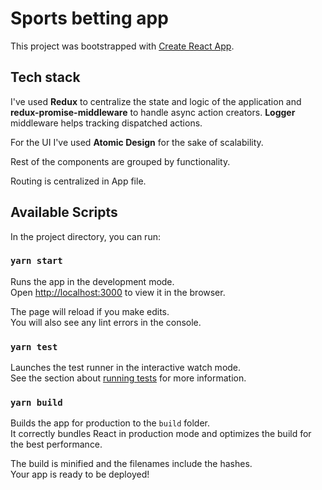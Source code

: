 # Sports betting app 

This project was bootstrapped with [Create React App](https://github.com/facebook/create-react-app).

## Tech stack
I've used __Redux__ to centralize the state and logic of the application and __redux-promise-middleware__ to handle async action creators. __Logger__ middleware helps tracking dispatched actions.

For the UI I've used __Atomic Design__ for the sake of scalability.

Rest of the components are grouped by functionality.

Routing is centralized in App file.


## Available Scripts

In the project directory, you can run:

### `yarn start`

Runs the app in the development mode.<br>
Open [http://localhost:3000](http://localhost:3000) to view it in the browser.

The page will reload if you make edits.<br>
You will also see any lint errors in the console.

### `yarn test`

Launches the test runner in the interactive watch mode.<br>
See the section about [running tests](https://facebook.github.io/create-react-app/docs/running-tests) for more information.

### `yarn build`

Builds the app for production to the `build` folder.<br>
It correctly bundles React in production mode and optimizes the build for the best performance.

The build is minified and the filenames include the hashes.<br>
Your app is ready to be deployed!
